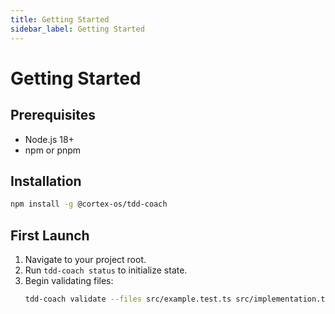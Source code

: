 ```yaml
---
title: Getting Started
sidebar_label: Getting Started
---
```


# Getting Started

## Prerequisites
- Node.js 18+
- npm or pnpm

## Installation
```bash
npm install -g @cortex-os/tdd-coach
```

## First Launch
1. Navigate to your project root.
2. Run `tdd-coach status` to initialize state.
3. Begin validating files:
   ```bash
   tdd-coach validate --files src/example.test.ts src/implementation.ts
```

```